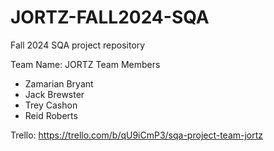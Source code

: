 # JORTZ-FALL2024-SQA
Fall 2024 SQA project repository

Team Name: JORTZ
Team Members
  - Zamarian Bryant
  - Jack Brewster
  - Trey Cashon
  - Reid Roberts

Trello:
https://trello.com/b/qU9iCmP3/sqa-project-team-jortz
